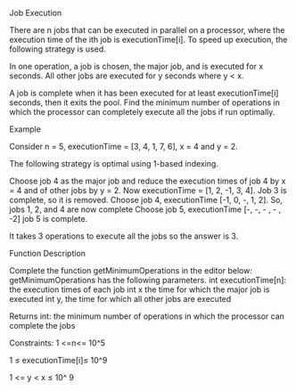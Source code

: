 Job Execution

There are n jobs that can be executed in parallel on a processor, where the execution time of the ith job is executionTime[i]. To speed up execution, the following strategy is used.

In one operation, a job is chosen, the major job, and is executed for x seconds. All other jobs are executed for y seconds where y < x.

A job is complete when it has been executed for at least executionTime[i] seconds, then it exits the pool. Find the minimum number of operations in which the processor can completely execute all the jobs if run optimally.

Example

Consider n = 5, executionTime = [3, 4, 1, 7, 6], x = 4 and y = 2.

The following strategy is optimal using 1-based indexing.

Choose job 4 as the major job and reduce the execution times of job 4 by x = 4 and of other jobs by y = 2. Now executionTime = [1, 2, -1, 3, 4]. Job 3 is complete, so it is removed.
Choose job 4, executionTime [-1, 0, -, 1, 2]. So, jobs 1, 2, and 4 are now complete
Choose job 5, executionTime [-, -, - , - , -2] job 5 is complete.

It takes 3 operations to execute all the jobs so the answer is 3.

Function Description

Complete the function getMinimumOperations in the editor below:
getMinimumOperations has the following parameters.
int executionTime[n]: the execution times of each job int x the time for which the major job is executed int y, the time for which all other jobs are executed

Returns
int: the minimum number of operations in which the processor can complete the jobs

Constraints:
1 <=n<= 10^5

1 ≤ executionTime[i]≤ 10^9

1 <= y < x ≤ 10^ 9
